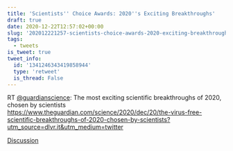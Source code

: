 ```yaml
---
title: 'Scientists'' Choice Awards: 2020''s Exciting Breakthroughs'
draft: true
date: 2020-12-22T12:57:02+00:00
slug: '202012221257-scientists-choice-awards-2020-exciting-breakthroughs'
tags:
  - tweets
is_tweet: true
tweet_info:
  id: '1341246343419858944'
  type: 'retweet'
  is_thread: False
---
```




RT [@guardianscience](https://x.com/guardianscience): The most exciting scientific breakthroughs of 2020, chosen by scientists <https://www.theguardian.com/science/2020/dec/20/the-virus-free-scientific-breakthroughs-of-2020-chosen-by-scientists?utm_source=dlvr.it&utm_medium=twitter>

[Discussion](https://x.com/sytelus/status/1341246343419858944)
